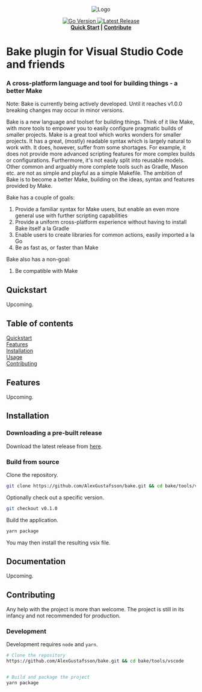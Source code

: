 <p align="center">
  <img src="assets/logo-240x240.png" alt="Logo">
</p>
<p align="center">
  <a href="https://github.com/AlexGustafsson/bake/blob/master/go.mod">
    <img src="https://shields.io/github/go-mod/go-version/AlexGustafsson/bake" alt="Go Version" />
  </a>
  <a href="https://github.com/AlexGustafsson/bake/releases">
    <img src="https://flat.badgen.net/github/release/AlexGustafsson/bake" alt="Latest Release" />
  </a>
  <br>
  <strong><a href="#quickstart">Quick Start</a> | <a href="#contribute">Contribute</a> </strong>
</p>

# Bake plugin for Visual Studio Code and friends
### A cross-platform language and tool for building things - a better Make

Note: Bake is currently being actively developed. Until it reaches v1.0.0 breaking changes may occur in minor versions.

Bake is a new language and toolset for building things. Think of it like Make, with more tools to empower you to easily configure pragmatic builds of smaller projects. Make is a great tool which works wonders for smaller projects. It has a great, (mostly) readable syntax which is largely natural to work with. It does, however, suffer from some shortages. For example, it does not provide more advanced scripting features for more complex builds or configurations. Furthermore, it's not easily split into reusable models. Other common and arguably more complete tools such as Gradle, Mason etc. are not as simple and playful as a simple Makefile. The ambition of Bake is to become a better Make, building on the ideas, syntax and features provided by Make.

Bake has a couple of goals:

1. Provide a familiar syntax for Make users, but enable an even more general use with further scripting capabilities
2. Provide a uniform cross-platform experience without having to install Bake itself a la Gradle
3. Enable users to create libraries for common actions, easily imported a la Go
4. Be as fast as, or faster than Make

Bake also has a non-goal:

1. Be compatible with Make

## Quickstart
<a name="quickstart"></a>

Upcoming.

## Table of contents

[Quickstart](#quickstart)<br/>
[Features](#features)<br />
[Installation](#installation)<br />
[Usage](#usage)<br />
[Contributing](#contributing)

<a id="features"></a>
## Features

Upcoming.

<a id="installation"></a>
## Installation

### Downloading a pre-built release

Download the latest release from [here](https://github.com/AlexGustafsson/bake/releases).

### Build from source

Clone the repository.

```sh
git clone https://github.com/AlexGustafsson/bake.git && cd bake/tools/vscode
```

Optionally check out a specific version.

```sh
git checkout v0.1.0
```

Build the application.

```sh
yarn package
```

You may then install the resulting vsix file.

## Documentation

Upcoming.

## Contributing
<a name="contributing"></a>

Any help with the project is more than welcome. The project is still in its infancy and not recommended for production.

### Development

Development requires `node` and `yarn`.

```sh
# Clone the repository
https://github.com/AlexGustafsson/bake.git && cd bake/tools/vscode


# Build and package the project
yarn package
```